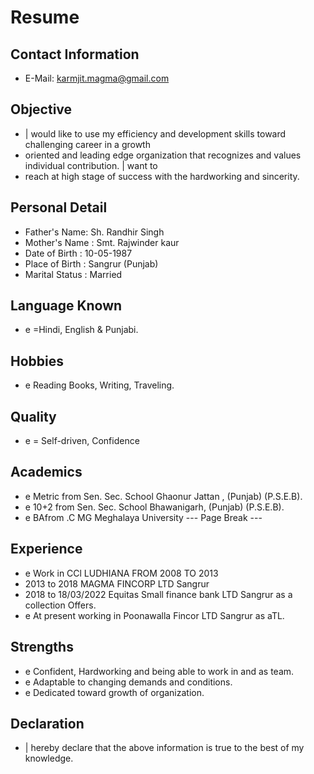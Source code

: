 # Resume

## Contact Information

* E-Mail: karmjit.magma@gmail.com


## Objective

* | would like to use my efficiency and development skills toward challenging career in a growth
* oriented and leading edge organization that recognizes and values individual contribution. | want to
* reach at high stage of success with the hardworking and sincerity.


## Personal Detail

* Father's Name: Sh. Randhir Singh
* Mother's Name : Smt. Rajwinder kaur
* Date of Birth : 10-05-1987
* Place of Birth : Sangrur (Punjab)
* Marital Status : Married


## Language Known

* e =Hindi, English & Punjabi.


## Hobbies

* e Reading Books, Writing, Traveling.


## Quality

* e = Self-driven, Confidence


## Academics

* e Metric from Sen. Sec. School Ghaonur Jattan , (Punjab) (P.S.E.B).
* e 10+2 from Sen. Sec. School Bhawanigarh, (Punjab) (P.S.E.B).
* e BAfrom .C MG Meghalaya University
--- Page Break ---


## Experience

* e Work in CCl LUDHIANA FROM 2008 TO 2013
* 2013 to 2018 MAGMA FINCORP LTD Sangrur
* 2018 to 18/03/2022 Equitas Small finance bank LTD Sangrur as a collection Offers.
* e At present working in Poonawalla Fincor LTD Sangrur as aTL.


## Strengths

* e Confident, Hardworking and being able to work in and as team.
* e Adaptable to changing demands and conditions.
* e Dedicated toward growth of organization.


## Declaration

* | hereby declare that the above information is true to the best of my knowledge.

